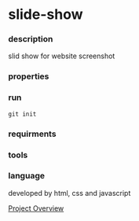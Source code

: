 # slide-show

### description

slid show for website
screenshot

### properties

### run

```
git init
```

### requirments

### tools

### language

developed by html, css and javascript

[Project Overview](assets/images/Untitled.png)
